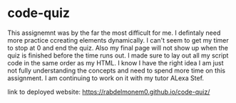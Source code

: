 # code-quiz
This assignemnt was by the far the most difficult for me. I defintaly need more practice ccreating elements dynamically. I can't seem to get my timer to stop at 0 and end the quiz. Also my final page will not show up when the quiz is finished before the time runs out. I made sure to lay out all my script code in the same order as my HTML. I know I have the right idea I am just not fully understanding the concepts and need to spend more time on this assignment. I am continuing to work on it with my tutor ALexa Stef. 

link to deployed website: https://rabdelmonem0.github.io/code-quiz/

